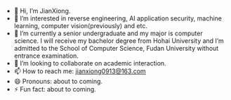 - 👋 Hi, I’m JianXiong.
- 👀 I’m interested in reverse engineering, AI application security, machine learning, computer vision(previously) and etc.
- 🌱 I’m currently a senior undergraduate and my major is computer science. I will receive my bachelor degree from Hohai University and I’m admitted to the School of Computer Science, Fudan University without entrance examination. 
- 💞️ I’m looking to collaborate on academic interaction.
- 📫 How to reach me: jianxiong0913@163.com
- 😄 Pronouns: about to coming.
- ⚡ Fun fact: about to coming.

<!---
handsomeJianXiong/handsomeJianXiong is a ✨ special ✨ repository because its `README.md` (this file) appears on your GitHub profile.
You can click the Preview link to take a look at your changes.
--->
